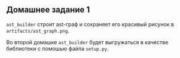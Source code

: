 ## Домашнее задание 1
`ast_builder` строит ast-граф и сохраняет его красивый рисунок в `artifacts/ast_graph.png`.

Во второй домашке `ast_builder` будет выгружаться в качестве библиотеки с помошью файла `setup.py`.